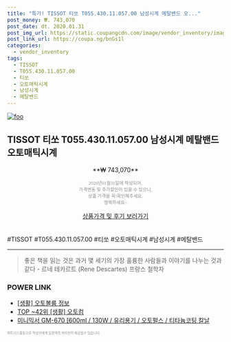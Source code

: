 ```yaml
--- 
title: "특가! TISSOT 티쏘 T055.430.11.057.00 남성시계 메탈밴드 오..." 
post_money: ₩. 743,070 
post_date: dt. 2020.01.31 
post_img_url: https://static.coupangcdn.com/image/vendor_inventory/images/2017/01/04/9/3/72179ccd-e70d-4e12-be21-74e57ffd3d10.jpg 
post_link_url: https://coupa.ng/bnGs1l 
categories: 
  - vendor_inventory 
tags: 
  - TISSOT 
  - T055.430.11.057.00 
  - 티쏘 
  - 오토매틱시계 
  - 남성시계 
  - 메탈밴드 
--- 
```

[![foo](https://static.coupangcdn.com/image/vendor_inventory/images/2017/01/04/9/3/72179ccd-e70d-4e12-be21-74e57ffd3d10.jpg)](https://coupa.ng/bnGs1l) 

## TISSOT 티쏘 T055.430.11.057.00 남성시계 메탈밴드 오토매틱시계 
<p style="text-align: center;">**₩ 743,070**</p> 
<p style="text-align: center;"><span style="color: #898c8f; font-family: Georgia,Times,serif; font-size: 0.75em;">2020년01월31일에 작성되어, <br>가격변동 및 추가할인이 있을 수 있으니,<br> 상품 가격을 꼭!확인해주세요.<br>행복하세요~</span> 
</p>	 
<div markdown="0" style="text-align: center;"><a href="https://coupa.ng/bnGs1l" class="btn btn--success">상품가격 및 후기 보러가기</a></div> 
<br><br> 
  #TISSOT #T055.430.11.057.00 #티쏘 #오토매틱시계 #남성시계 #메탈밴드 
<hr> 

> 좋은 책을 읽는 것은 과거 몇 세기의 가장 훌륭한 사람들과 이야기를 나누는 것과 같다 - 르네 테카르트 (Rene Descartes) 프랑스 철학자 


### POWER LINK

* <a href="https://blog.naver.com/fasyy4321/221769725373" target="_blank"> [생활] 오토볼륨 정보 </a>
* <a href="https://blog.naver.com/fasyy4321/221778912291" target="_blank"> TOP ~42위 [생활] 오토컴</a>
* <a href="https://blog.naver.com/santokki14/221782105281" target="_blank">미니믹서 GM-670 [600ml / 130W / 유리용기 / 오토펄스 / 티타늄코팅 칼날</a>

<span style="color: #898c8f; font-family: Georgia,Times,serif; font-size: 0.55em;">파트너스활동으로 작성자에게 일정액의 커미션이 제공될수 있습니다.</span> 
